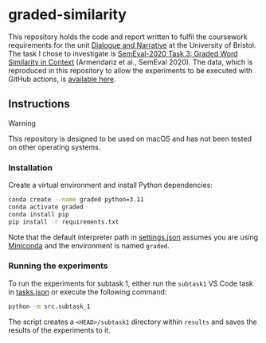 # graded-similarity

This repository holds the code and report written to fulfil the coursework requirements for the unit
[Dialogue and Narrative](https://www.bris.ac.uk/unit-programme-catalogue/UnitDetails.jsa?ayrCode=23%2F24&unitCode=COMSM0023)
at the University of Bristol.
The task I chose to investigate is
[SemEval-2020 Task 3: Graded Word Similarity in Context](https://aclanthology.org/2020.semeval-1.3/)
(Armendariz et al., SemEval 2020).
The data, which is reproduced in this repository to allow the experiments to be executed
with GitHub actions, is [available here](https://competitions.codalab.org/competitions/20905).

## Instructions

> [!WARNING]
> This repository is designed to be used on macOS and has not been tested on other operating systems.

### Installation

Create a virtual environment and install Python dependencies:

```bash
conda create --name graded python=3.11
conda activate graded
conda install pip
pip install -r requirements.txt
```

Note that the default interpreter path in [settings.json](./.vscode/settings.json)
assumes you are using [Miniconda](https://docs.conda.io/projects/miniconda/en/latest/)
and the environment is named `graded`.

### Running the experiments

To run the experiments for subtask 1, either run the `subtask1` VS Code task in
[tasks.json](./.vscode/tasks.json) or execute the following command:

```bash
python -m src.subtask_1
```

The script creates a `<HEAD>/subtask1` directory within `results` and saves the results
of the experiments to it.
